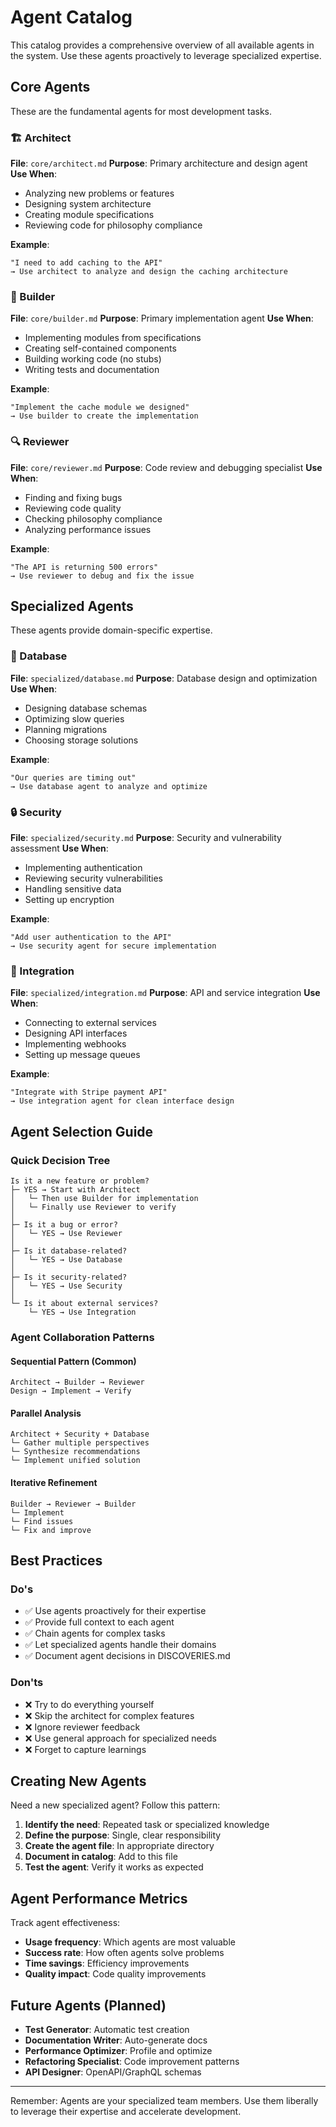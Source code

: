 # Agent Catalog

This catalog provides a comprehensive overview of all available agents in the system. Use these agents proactively to leverage specialized expertise.

## Core Agents

These are the fundamental agents for most development tasks.

### 🏗️ Architect
**File**: `core/architect.md`
**Purpose**: Primary architecture and design agent
**Use When**:
- Analyzing new problems or features
- Designing system architecture
- Creating module specifications
- Reviewing code for philosophy compliance

**Example**:
```
"I need to add caching to the API"
→ Use architect to analyze and design the caching architecture
```

### 🔨 Builder
**File**: `core/builder.md`
**Purpose**: Primary implementation agent
**Use When**:
- Implementing modules from specifications
- Creating self-contained components
- Building working code (no stubs)
- Writing tests and documentation

**Example**:
```
"Implement the cache module we designed"
→ Use builder to create the implementation
```

### 🔍 Reviewer
**File**: `core/reviewer.md`
**Purpose**: Code review and debugging specialist
**Use When**:
- Finding and fixing bugs
- Reviewing code quality
- Checking philosophy compliance
- Analyzing performance issues

**Example**:
```
"The API is returning 500 errors"
→ Use reviewer to debug and fix the issue
```

## Specialized Agents

These agents provide domain-specific expertise.

### 💾 Database
**File**: `specialized/database.md`
**Purpose**: Database design and optimization
**Use When**:
- Designing database schemas
- Optimizing slow queries
- Planning migrations
- Choosing storage solutions

**Example**:
```
"Our queries are timing out"
→ Use database agent to analyze and optimize
```

### 🔒 Security
**File**: `specialized/security.md`
**Purpose**: Security and vulnerability assessment
**Use When**:
- Implementing authentication
- Reviewing security vulnerabilities
- Handling sensitive data
- Setting up encryption

**Example**:
```
"Add user authentication to the API"
→ Use security agent for secure implementation
```

### 🔌 Integration
**File**: `specialized/integration.md`
**Purpose**: API and service integration
**Use When**:
- Connecting to external services
- Designing API interfaces
- Implementing webhooks
- Setting up message queues

**Example**:
```
"Integrate with Stripe payment API"
→ Use integration agent for clean interface design
```

## Agent Selection Guide

### Quick Decision Tree

```
Is it a new feature or problem?
├─ YES → Start with Architect
│   └─ Then use Builder for implementation
│   └─ Finally use Reviewer to verify
│
├─ Is it a bug or error?
│   └─ YES → Use Reviewer
│
├─ Is it database-related?
│   └─ YES → Use Database
│
├─ Is it security-related?
│   └─ YES → Use Security
│
└─ Is it about external services?
    └─ YES → Use Integration
```

### Agent Collaboration Patterns

#### Sequential Pattern (Common)
```
Architect → Builder → Reviewer
Design → Implement → Verify
```

#### Parallel Analysis
```
Architect + Security + Database
└─ Gather multiple perspectives
└─ Synthesize recommendations
└─ Implement unified solution
```

#### Iterative Refinement
```
Builder → Reviewer → Builder
└─ Implement
└─ Find issues
└─ Fix and improve
```

## Best Practices

### Do's
- ✅ Use agents proactively for their expertise
- ✅ Provide full context to each agent
- ✅ Chain agents for complex tasks
- ✅ Let specialized agents handle their domains
- ✅ Document agent decisions in DISCOVERIES.md

### Don'ts
- ❌ Try to do everything yourself
- ❌ Skip the architect for complex features
- ❌ Ignore reviewer feedback
- ❌ Use general approach for specialized needs
- ❌ Forget to capture learnings

## Creating New Agents

Need a new specialized agent? Follow this pattern:

1. **Identify the need**: Repeated task or specialized knowledge
2. **Define the purpose**: Single, clear responsibility
3. **Create the agent file**: In appropriate directory
4. **Document in catalog**: Add to this file
5. **Test the agent**: Verify it works as expected

## Agent Performance Metrics

Track agent effectiveness:
- **Usage frequency**: Which agents are most valuable
- **Success rate**: How often agents solve problems
- **Time savings**: Efficiency improvements
- **Quality impact**: Code quality improvements

## Future Agents (Planned)

- **Test Generator**: Automatic test creation
- **Documentation Writer**: Auto-generate docs
- **Performance Optimizer**: Profile and optimize
- **Refactoring Specialist**: Code improvement patterns
- **API Designer**: OpenAPI/GraphQL schemas

---

Remember: Agents are your specialized team members. Use them liberally to leverage their expertise and accelerate development.